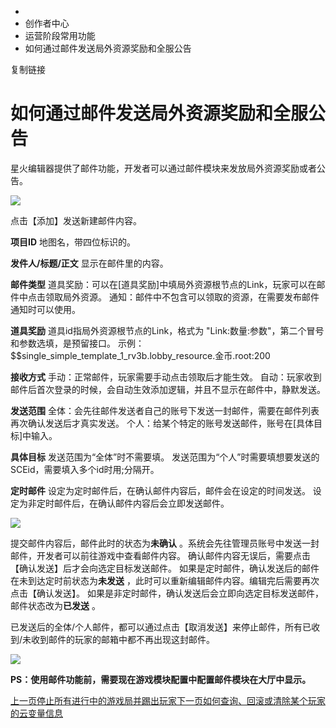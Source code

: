   * [](/)
  * 创作者中心
  * 运营阶段常用功能
  * 如何通过邮件发送局外资源奖励和全服公告

复制链接

# 如何通过邮件发送局外资源奖励和全服公告

星火编辑器提供了邮件功能，开发者可以通过邮件模块来发放局外资源奖励或者公告。

![](https://doc.sce.xd.com/assets/images/1-10e667274c28eee39cb04fdf01578230.png)

点击【添加】发送新建邮件内容。

**项目ID** 地图名，带四位标识的。

**发件人/标题/正文** 显示在邮件里的内容。

**邮件类型** 道具奖励：可以在[道具奖励]中填局外资源根节点的Link，玩家可以在邮件中点击领取局外资源。
通知：邮件中不包含可以领取的资源，在需要发布邮件通知时可以使用。

**道具奖励** 道具id指局外资源根节点的Link，格式为 "Link:数量:参数"，第二个冒号和参数选填，是预留接口。
示例：$$single_simple_template_1_rv3b.lobby_resource.金币.root:200

**接收方式** 手动：正常邮件，玩家需要手动点击领取后才能生效。 自动：玩家收到邮件后首次登录的时候，会自动生效添加逻辑，并且不显示在邮件中，静默发送。

**发送范围** 全体：会先往邮件发送者自己的账号下发送一封邮件，需要在邮件列表再次确认发送后才真实发送。
个人：给某个特定的账号发送邮件，账号在[具体目标]中输入。

**具体目标** 发送范围为“全体”时不需要填。 发送范围为“个人”时需要填想要发送的SCEid，需要填入多个id时用;分隔开。

**定时邮件** 设定为定时邮件后，在确认邮件内容后，邮件会在设定的时间发送。 设定为非定时邮件后，在确认邮件内容后会立即发送邮件。

![](https://doc.sce.xd.com/assets/images/5-b03a3fdfb9c1936a6dd2a8f58af18b80.png)

提交邮件内容后，邮件此时的状态为**未确认** 。系统会先往管理员账号中发送一封邮件，开发者可以前往游戏中查看邮件内容。
确认邮件内容无误后，需要点击【确认发送】后才会向选定目标发送邮件。 如果是定时邮件，确认发送后的邮件在未到达定时前状态为**未发送**
，此时可以重新编辑邮件内容。编辑完后需要再次点击【确认发送】。 如果是非定时邮件，确认发送后会立即向选定目标发送邮件，邮件状态改为**已发送** 。

已发送后的全体/个人邮件，都可以通过点击【取消发送】来停止邮件，所有已收到/未收到邮件的玩家的邮箱中都不再出现这封邮件。

![](https://doc.sce.xd.com/assets/images/2-394c31a2b67ed8d6cb45c7a7b335c302.png)

**PS：使用邮件功能前，需要现在游戏模块配置中配置邮件模块在大厅中显示。**

[
上一页停止所有进行中的游戏局并踢出玩家](/Manual/Developer/OpStage/EndGameRound)[下一页如何查询、回滚或清除某个玩家的云变量信息](/Manual/Developer/OpStage/ScoreManagement)


